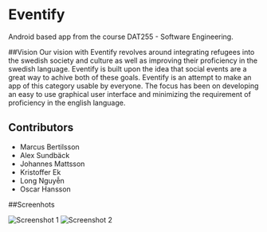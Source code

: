 # Eventify
Android based app from the course DAT255 - Software Engineering.

##Vision
Our vision with Eventify revolves around integrating refugees into the swedish society and culture as well as improving their proficiency in the swedish language. Eventify is built upon the idea that social events are a great way to achive both of these goals. Eventify is an attempt to make an app of this category usable by everyone. The focus has been on developing an easy to use graphical user interface and minimizing the requirement of proficiency in the english language.

## Contributors
* Marcus Bertilsson
* Alex Sundbäck
* Johannes Mattsson
* Kristoffer Ek
* Long Nguyễn
* Oscar Hansson

##Screenhots

![Screenshot 1](https://raw.githubusercontent.com/mabecth/DAT255/documentation/screenshots/Screenshot_1.png )
![Screenshot 2](https://raw.githubusercontent.com/mabecth/DAT255/documentation/screenshots/Screenshot_2.png )

